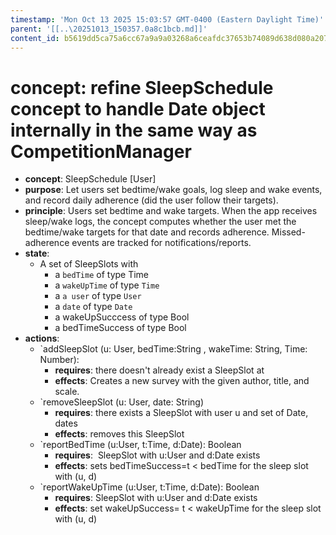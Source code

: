```yaml
---
timestamp: 'Mon Oct 13 2025 15:03:57 GMT-0400 (Eastern Daylight Time)'
parent: '[[..\20251013_150357.0a8c1bcb.md]]'
content_id: b5619dd5ca75a6cc67a9a9a03268a6ceafdc37653b74089d638d080a2077479a
---
```


# concept:  refine SleepSchedule concept to handle Date object internally in the same way as CompetitionManager

* **concept**: SleepSchedule \[User]
* **purpose**: Let users set bedtime/wake goals, log sleep and wake events, and record daily adherence (did the user follow their targets).
* **principle**: Users set bedtime and wake targets. When the app receives sleep/wake logs, the concept computes whether the user met the bedtime/wake targets for that date and records adherence. Missed-adherence events are tracked for notifications/reports.
* **state**:
  * A set of SleepSlots with
    * a `bedTime` of type Time
    * a `wakeUpTime` of type `Time`
    * a `a user` of type `User`
    * a `date` of type `Date`
    * a wakeUpSucccess of type Bool
    * a bedTimeSuccess of type Bool
* **actions**:
  * \`addSleepSlot (u: User, bedTime:String , wakeTime: String, Time: Number):
    * **requires**: there doesn't already exist a SleepSlot at
    * **effects**: Creates a new survey with the given author, title, and scale.
  * \`removeSleepSlot (u: User, date: String)
    * **requires**: there exists a SleepSlot with user u and set of Date, dates
    * **effects**: removes this SleepSlot
  * \`reportBedTime (u:User, t:Time, d:Date): Boolean
    * **requires**:  SleepSlot with u:User and d:Date exists
    * **effects**: sets bedTimeSuccess=t < bedTime for the sleep slot with (u, d)
  * \`reportWakeUpTime (u:User, t:Time, d:Date): Boolean
    * **requires**: SleepSlot with u:User and d:Date exists
    * **effects**: set wakeUpSuccess= t < wakeUpTime for the sleep slot with (u, d)
